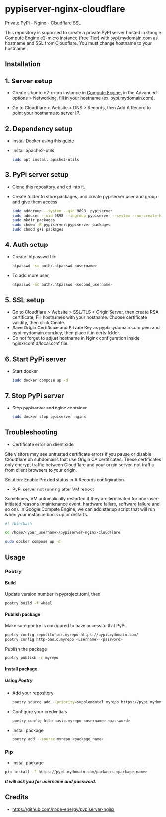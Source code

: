 # pypiserver-nginx-cloudflare
Private PyPi - Nginx - Cloudflare SSL

This repository is supposed to create a private PyPI server hosted in Google Compute Engine e2-micro instance (free Tier) with pypi.mydomain.com as hostname and SSL from Cloudflare. You must change hostname to your hostname.

## Installation

## 1. Server setup

- Create Ubuntu e2-micro instance in [Compute Engine](https://console.cloud.google.com/compute), in the Advanced options > Networking, fill in your hostname (ex. pypi.mydomain.com).

- Go to Cloudflare > Website > DNS > Records, then Add A Record to point your hostname to server IP.

## 2. Dependency setup
- Install Docker using this [guide](https://docs.docker.com/engine/install/ubuntu/)  

- Install apache2-utils 

    ```bash
    sudo apt install apache2-utils
    ```


## 3. PyPi server setup
- Clone this repository, and cd into it.
- Create folder to store packages, and create pypiserver user and group and give them access

    ```bash
    sudo addgroup --system --gid 9898  pypiserver
    sudo adduser --uid 9898 --ingroup pypiserver --system --no-create-home pypiserver
    sudo mkdir packages
    sudo chown -R pypiserver:pypiserver packages
    sudo chmod g+s packages
    ```

## 4. Auth setup
- Create .htpasswd file

  ```bash
  htpasswd -sc auth/.htpasswd <username>
  ```

- To add more user,
  ```bash
  htpasswd -sc auth/.htpasswd <second_username>
  ```

## 5. SSL setup
- Go to Cloudflare > Website > SSL/TLS > Origin Server, then create RSA certificate, Fill hostnames with your hostname. Choose certificate validity, then click Create.
- Save Origin Certificate and Private Key as pypi.mydomain.com.pem and pypi.mydomain.com.key, then place it in certs folder.
- Do not forget to adjust hostname in Nginx configuration inside nginx/conf.d/local.conf file.

## 6. Start PyPi server
- Start docker 
    
  ```bash
  sudo docker compose up -d
  ```
## 7. Stop PyPi server
- Stop pypiserver and nginx container

  ```bash
  sudo docker stop pypiserver nginx
  ```

## Troubleshooting

- Certificate error on client side

Site visitors may see untrusted certificate errors if you pause or disable Cloudflare on subdomains that use Origin CA certificates. These certificates only encrypt traffic between Cloudflare and your origin server, not traffic from client browsers to your origin.

Solution: Enable Proxied status in A Records configuration.

- PyPi server not running after VM reboot

Sometimes, VM automatically restarted if they are terminated for non-user-initiated reasons (maintenance event, hardware failure, software failure and so on). In Google Compute Engine, we can add startup script that will run when your instance boots up or restarts.

  ```bash
  #! /bin/bash

  cd /home/<your_username>/pypiserver-nginx-cloudflare 

  sudo docker compose up -d
  ```

## Usage

### Poetry

#### Build
Update version number in pyproject.toml, then
```bash
poetry build -f wheel
```

#### Publish package

Make sure poetry is configured to have access to that PyPI.
```bash
poetry config repositories.myrepo https://pypi.mydomain.com/
poetry config http-basic.myrepo <username> <password>
```

Publish the package
```bash
poetry publish -r myrepo
```

#### Install package

##### Using Poetry

- Add your repository
  ```bash
  poetry source add --priority=supplemental myrepo https://pypi.mydomain.com/simple/
  ```

- Configure your credentials
  ```bash
  poetry config http-basic.myrepo <username> <password>
  ```

- Install package
  ```bash
  poetry add --source myrepo <package_name>
  ```

### Pip

- Install package
```bash
pip install -f https://pypi.mydomain.com/packages <package-name>
```
***It will ask you for username and password.***

## Credits
- https://github.com/node-energy/pypiserver-nginx
